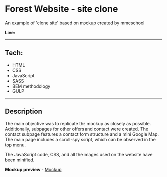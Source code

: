 # Forest Website - site clone

An example of 'clone site' based on mockup created by mmcschool

**Live:** []()

___

## Tech:
- HTML
- CSS
- JavaScript
- SASS
- BEM methodology
- GULP

___

## Description

The main objective was to replicate the mockup as closely as possible. Additionally, subpages for other offers and contact were created. The contact subpage features a contact form structure and a mini Google Map. The main page includes a scroll-spy script, which can be observed in the top menu.

The JavaScript code, CSS, and all the images used on the website have been minified.

**Mockup preview -** [Mockup](/readme-assets/mockup.jpg)
